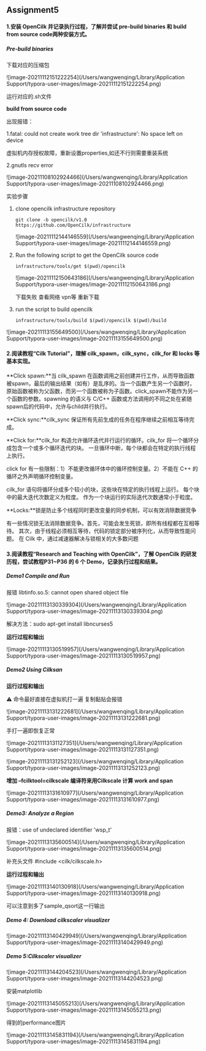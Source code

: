 ## Assignment5

#### 1.安装 OpenCilk 并记录执行过程，了解并尝试 pre-build binaries 和 build from source code两种安装方式。

##### Pre-build binaries

下载对应的压缩包

![image-20211112151222254](/Users/wangwenqing/Library/Application Support/typora-user-images/image-20211112151222254.png)

运行对应的.sh文件

**build from source code**

出现报错：

1.fatal: could not create work tree dir 'infrastructure': No space left on device

虚拟机内存授权故障，重新设置properties,如还不行则需要重装系统

2.gnutls recv error

![image-20211108102924466](/Users/wangwenqing/Library/Application Support/typora-user-images/image-20211108102924466.png)

实验步骤

1. clone opencilk infrastructure repository

   ```
   git clone -b opencilk/v1.0 https://github.com/OpenCilk/infrastructure
   ```

   ![image-20211112144146559](/Users/wangwenqing/Library/Application Support/typora-user-images/image-20211112144146559.png)

2. Run the following script to get the OpenCilk source code

   ```
   infrastructure/tools/get $(pwd)/opencilk
   ```

   ![image-20211112150643186](/Users/wangwenqing/Library/Application Support/typora-user-images/image-20211112150643186.png)

   下载失败 查看网络 vpn等 重新下载

3. run the script to build opencilk

   ```
   infrastructure/tools/build $(pwd)/opencilk $(pwd)/build
   ```

![image-20211113155649500](/Users/wangwenqing/Library/Application Support/typora-user-images/image-20211113155649500.png)

#### 2.阅读教程“Cilk Tutorial”，理解 cilk_spawn，cilk_sync，cilk_for 和 locks 等基本实现。

**Click spawn:**当 cilk_spawn 在函数调用之前创建并行工作，从而导致函数被spawn，最后的输出结果（如有）是乱序的。当一个函数产生另一个函数时，原始函数被称为父函数，而另一个函数被称为子函数。click_spawn不能作为另一个函数的参数。spawning 的语义与 C/C++ 函数或方法调用的不同之处在紧随spawn后的代码中，允许与child并行执行。

**Click sync:**cilk_sync 保证所有先前生成的任务在程序继续之前相互等待完成。

**Click for:**cilk_for 构造允许循环迭代并行运行的循环。cilk_for 将一个循环分成包含一个或多个循环迭代的块。 一旦循环中断，每个块都会在特定的执行线程上执行。

click for 有一些限制：1）不能更改循环体中的循环控制变量。2）不能在 C++ 的循环之外声明循环控制变量。

cilk_for 语句将循环分成多个较小的块，这些块在特定的执行线程上运行。 每个块中的最大迭代次数定义为粒度。 作为一个块运行的实际迭代次数通常小于粒度。

**Locks:**锁是防止多个线程同时更改变量的同步机制，可以有效消除数据竞争

有一些情况锁无法消除数据竞争。首先，可能会发生死锁，即所有线程都在互相等待。  其次，由于线程必须相互等待，代码的锁定部分被序列化，从而导致性能问题。 在 Cilk 中，通过减速器解决与锁相关的大多数问题

#### 3.阅读教程“Research and Teaching with OpenCilk”，了解 OpenCilk 的研发历程，尝试教程P31~P36 的 6 个 Demo，记录执行过程和结果。

##### Demo1 Compile and Run

报错 libtinfo.so.5: cannot open shared object file

![image-20211113130339304](/Users/wangwenqing/Library/Application Support/typora-user-images/image-20211113130339304.png)

解决方法：sudo apt-get install libncurses5

**运行过程和输出**

![image-20211113130519957](/Users/wangwenqing/Library/Application Support/typora-user-images/image-20211113130519957.png)

##### Demo2 Using Cilksan

**运行过程和输出**

⚠️ 命令最好直接在虚拟机打一遍 复制黏贴会报错

![image-20211113131222681](/Users/wangwenqing/Library/Application Support/typora-user-images/image-20211113131222681.png)

手打一遍即恢复正常

![image-20211113131127351](/Users/wangwenqing/Library/Application Support/typora-user-images/image-20211113131127351.png)

![image-20211113131252123](/Users/wangwenqing/Library/Application Support/typora-user-images/image-20211113131252123.png)

**增加 –fcilktool=cilkscale 编译符来用Cilkscale 计算 work and span** 

![image-20211113131610977](/Users/wangwenqing/Library/Application Support/typora-user-images/image-20211113131610977.png)

##### Demo3: Analyze a Region

报错：use of undeclared identifier 'wsp_t'

![image-20211113135600514](/Users/wangwenqing/Library/Application Support/typora-user-images/image-20211113135600514.png)

补充头文件 \#include <cilk/cilkscale.h>

**运行过程和输出**

![image-20211113140130918](/Users/wangwenqing/Library/Application Support/typora-user-images/image-20211113140130918.png)

可以注意到多了sample_qsort这一行输出

##### Demo 4: Download cilkscaler visualizer

![image-20211113140429949](/Users/wangwenqing/Library/Application Support/typora-user-images/image-20211113140429949.png)

##### Demo 5:Cilkscaler visualizer

![image-20211113144204523](/Users/wangwenqing/Library/Application Support/typora-user-images/image-20211113144204523.png)

安装matplotlib

![image-20211113145055213](/Users/wangwenqing/Library/Application Support/typora-user-images/image-20211113145055213.png)

得到的performance图片

![image-20211113145831194](/Users/wangwenqing/Library/Application Support/typora-user-images/image-20211113145831194.png)